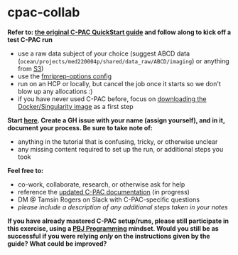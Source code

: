 # cpac-collab

**Refer to: [the original C-PAC QuickStart guide](https://fcp-indi.github.io/docs/latest/user/quick) and follow along to kick off a test C-PAC run**
- use a raw data subject of your choice (suggest ABCD data (`ocean/projects/med220004p/shared/data_raw/ABCD/imaging`) or anything from [S3](https://fcp-indi.s3.amazonaws.com/index.html#data/Projects/))
- use the [fmriprep-options config](https://fcp-indi.github.io/docs/latest/user/pipelines/preconfig)
- run on an HCP or locally, but cancel the job once it starts so we don't blow up any allocations :)
- if you have never used C-PAC before, focus on [downloading the Docker/Singularity image](https://fcp-indi.github.io/docs/latest/user/quick#:~:text=for%20those%20packages.-,Download%20/%20Upgrade%20C%2DPAC%20with%20cpac,-%C2%B6) as a first step

**Start [here](https://github.com/tamsinrogers/cpac-collab/issues/1). Create a GH issue with your name (assign yourself), and in it, document your process.  Be sure to take note of:**
- anything in the tutorial that is confusing, tricky, or otherwise unclear
- any missing content required to set up the run, or additional steps you took

**Feel free to:**
- co-work, collaborate, research, or otherwise ask for help
- reference the [updated C-PAC documentation](https://fcp-indi.github.io/cpac-docs/index.html) (in progress)
- DM @ Tamsin Rogers on Slack with C-PAC-specific questions
- *please include a description of any additional steps taken in your notes*

**If you have already mastered C-PAC setup/runs, please still participate in this exercise, using a [PBJ Programming](https://medium.com/@monipip3/how-i-made-a-pbj-sandwich-with-python-99cb3b0a4923) mindset.  Would you still be as successful if you were relying *only* on the instructions given by the guide?  What could be improved?**
